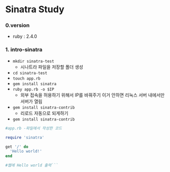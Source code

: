 # Sinatra Study

### 0.version
- ruby : 2.4.0


### 1. intro-sinatra

- `mkdir sinatra-test`
    - 시나트라 파일을 저장할 폴더 생성
- `cd sinatra-test`
- `touch app.rb`
- `gem install sinatra`
- `ruby app.rb -o $IP`
    - 외부 접속을 허용하기 위해서 IP를 바꿔주기 이거 안하면 리눅스 서버 내에서만 서버가 열림
- `gem install sinatra-contrib`
    - 리로드 자동으로 되게하기
- `gem install sinatra-contrib`

```ruby 
#app.rb -파일에서 작성한 코드

require 'sinatra'

get '/' do
  'Hello world!'
end

#웹에 Hello world 출력```
